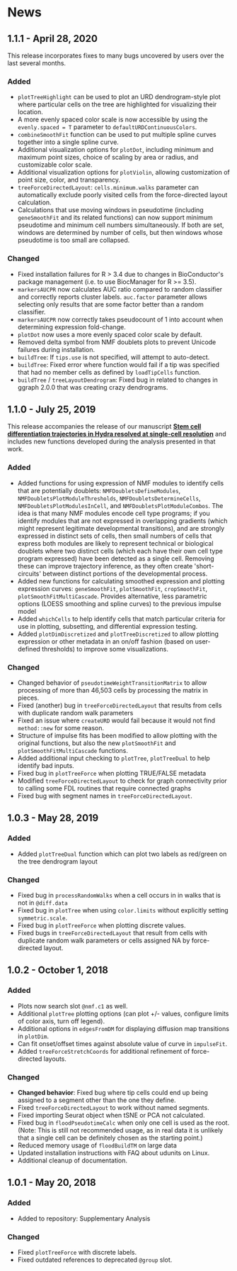 # News

## 1.1.1 - April 28, 2020
This release incorporates fixes to many bugs uncovered by users over the last several months.

### Added
- `plotTreeHighlight` can be used to plot an URD dendrogram-style plot where particular cells on the tree are highlighted for visualizing their location.
- A more evenly spaced color scale is now accessible by using the `evenly.spaced = T` parameter to `defaultURDContinuousColors`.
- `combineSmoothFit` function can be used to put multiple spline curves together into a single spline curve.
- Additional visualization options for `plotDot`, including minimum and maximum point sizes, choice of scaling by area or radius, and customizable color scale.
- Additional visualization options for `plotViolin`, allowing customization of point size, color, and transparency.
- `treeForceDirectedLayout`: `cells.minimum.walks` parameter can automatically exclude poorly visited cells from the force-directed layout calculation.
- Calculations that use moving windows in pseudotime (including `geneSmoothFit` and its related functions) can now support minimum pseudotime and minimum cell numbers simultaneously. If both are set, windows are determined by number of cells, but then windows whose pseudotime is too small are collapsed.

### Changed
- Fixed installation failures for R > 3.4 due to changes in BioConductor's package management (i.e. to use BiocManager for R >= 3.5).
- `markersAUCPR` now calculates AUC ratio compared to random classifier and correctly reports cluster labels. `auc.factor` parameter allows selecting only results that are some factor better than a random classifier.
- `markersAUCPR` now correctly takes pseudocount of 1 into account when determining expression fold-change.
- `plotDot` now uses a more evenly spaced color scale by default.
- Removed delta symbol from NMF doublets plots to prevent Unicode failures during installation.
- `buildTree`: If `tips.use` is not specified, will attempt to auto-detect.
- `buildTree`: Fixed error where function would fail if a tip was specified that had no member cells as defined by `loadTipCells` function.
- `buildTree` / `treeLayoutDendrogram`: Fixed bug in related to changes in ggraph 2.0.0 that was creating crazy dendrograms.

## 1.1.0 - July 25, 2019
This release accompanies the release of our manuscript **[Stem cell differentiation trajectories in Hydra resolved at single-cell resolution](https://science.sciencemag.org/content/365/6451/eaav9314)** and includes new functions developed during the analysis presented in that work.

### Added
- Added functions for using expression of NMF modules to identify cells that
are potentially doublets: `NMFDoubletsDefineModules`, `NMFDoubletsPlotModuleThresholds`, `NMFDoubletsDetermineCells`, `NMFDoubletsPlotModulesInCell`, and `NMFDoubletsPlotModuleCombos`. The idea is that many NMF modules encode cell type programs; if you identify modules that are not expressed in overlapping gradients (which might represent legitimate developmental transitions), and are strongly expressed in distinct sets of cells, then small numbers of cells that express both modules are likely to represent technical or biological doublets where two distinct cells (which each have their own cell type program expressed) have been detected as a single cell. Removing these can improve trajectory inference, as they often create 'short-circuits' between distinct portions of the developmental process.
- Added new functions for calculating smoothed expression and plotting expression curves: `geneSmoothFit`, `plotSmoothFit`, `cropSmoothFit`, `plotSmoothFitMultiCascade`. Provides alternative, less parametric options (LOESS smoothing and spline curves) to the previous impulse model
- Added `whichCells` to help identify cells that match particular criteria for use in plotting, subsetting, and differential expression testing.
- Added `plotDimDiscretized` and `plotTreeDiscretized` to allow plotting expression or other metadata in an on/off fashion (based on user-defined thresholds) to improve some visualizations.

### Changed
- Changed behavior of `pseudotimeWeightTransitionMatrix` to allow processing of more than 46,503 cells by processing the matrix in pieces.
- Fixed (another) bug in `treeForceDirectedLayout` that results from cells with duplicate random walk parameters
- Fixed an issue where `createURD` would fail because it would not find `method::new` for some reason.
- Structure of impulse fits has been modified to allow plotting with the original functions, but also the new `plotSmoothFit` and `plotSmoothFitMultiCascade` functions.
- Added additional input checking to `plotTree`, `plotTreeDual` to help identify bad inputs.
- Fixed bug in `plotTreeForce` when plotting TRUE/FALSE metadata
- Modified `treeForceDirectedLayout` to check for graph connectivity prior to calling some FDL routines that require connected graphs
- Fixed bug with segment names in `treeForceDirectedLayout`.

## 1.0.3 - May 28, 2019
### Added
- Added `plotTreeDual` function which can plot two labels as red/green on the tree dendrogram layout
### Changed
- Fixed bug in `processRandomWalks` when a cell occurs in in walks that is not in `@diff.data`
- Fixed bug in `plotTree` when using `color.limits` without explicitly setting `symmetric.scale`.
- Fixed bug in `plotTreeForce` when plotting discrete values.
- Fixed bugs in `treeForceDirectedLayout` that result from cells with duplicate random walk parameters or cells assigned NA by force-directed layout.

## 1.0.2 - October 1, 2018
### Added
- Plots now search slot `@nmf.c1` as well.
- Additional `plotTree` plotting options (can plot +/- values, configure limits of color axis, turn off legend).
- Additional options in `edgesFromDM` for displaying diffusion map transitions in `plotDim`.
- Can fit onset/offset times against absolute value of curve in `impulseFit`.
- Added `treeForceStretchCoords` for additional refinement of force-directed layouts.

### Changed
- **Changed behavior**: Fixed bug where tip cells could end up being assigned to a segment other than the one they define.
- Fixed `treeForceDirectedLayout` to work without named segments.
- Fixed importing Seurat object when tSNE or PCA not calculated.
- Fixed bug in `floodPseudotimeCalc` when only one cell is used as the root. (Note: This is still not recommended usage, as in real data it is unlikely that a single cell can be definitely chosen as the starting point.)
- Reduced memory usage of `floodBuildTM` on large data
- Updated installation instructions with FAQ about udunits on Linux.
- Additional cleanup of documentation.

## 1.0.1 - May 20, 2018
### Added
- Added to repository: Supplementary Analysis

### Changed
- Fixed `plotTreeForce` with discrete labels.
- Fixed outdated references to deprecated `@group` slot.